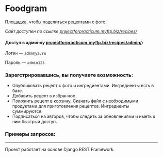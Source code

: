 # Foodgram
Площадка, чтобы поделиться рецептами с фото.


*Сайт доступен по ссылке [projectforpracticum.myftp.biz/recipes/](http://projectforpracticum.myftp.biz/recipes/)*
#### Доступ в админку [projectforpracticum.myftp.biz/recipes/admin/](https://projectforpracticum.myftp.biz/admin/):

Логин — `admn@ya.ru`

Пароль — `admin123`


### Зарегстрировавшись, вы получаете возможность:
* Опубликовать рецепт с фото и ингредиентами. Ингредиенты есть в базе.
* Добавить рецепт в избранное.
* Положить рецепт в корзину. Скачать файл с необходимыми продуктами для приготовления рецептов. Ингредиенты суммируются.
* Подписаться на авторов, чтобы следить за обновлениями и иметь к ним быстрый доступ.


### Примеры запросов:


_____________________________________________________________________________________________________________________________________________

Проект работает на основе Django REST Framework.
